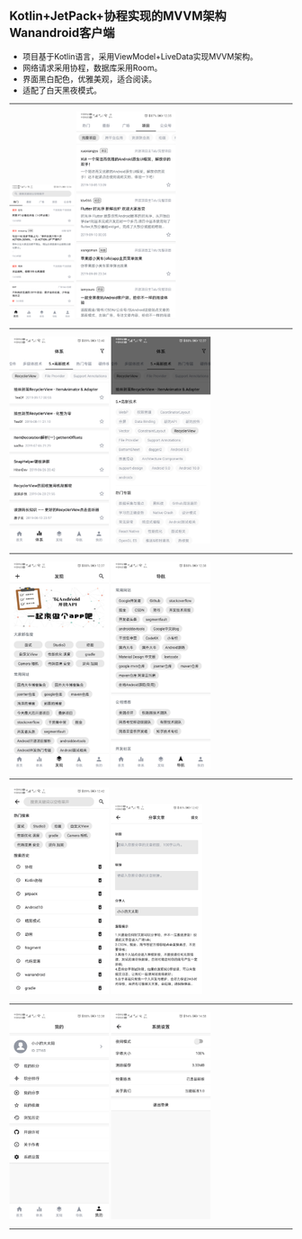 ## Kotlin+JetPack+协程实现的MVVM架构Wanandroid客户端

- 项目基于Kotlin语言，采用ViewModel+LiveData实现MVVM架构。
- 网络请求采用协程，数据库采用Room。
- 界面黑白配色，优雅美观，适合阅读。
- 适配了白天黑夜模式。

------

<img src="images/home.png" alt="home" style="zoom:36%;" width="320px" />    <img src="images/project.png" alt="project" style="zoom:36%;" />

------

<img src="images/system+.png" alt="system+" style="zoom:36%;" />    <img src="images/system.png" alt="system" style="zoom: 36%;" />

------

<img src="images/find.png" alt="find" style="zoom:36%;" />    <img src="images/nav.png" alt="nav" style="zoom:36%;" />

------

<img src="images/search.png" alt="search" style="zoom:36%;" />    <img src="images/share.png" alt="share" style="zoom: 33%;" />

------

<img src="images/mine.png" alt="mine" style="zoom:36%;" />    <img src="images/setting.png" alt="setting" style="zoom:36%;" />

------

